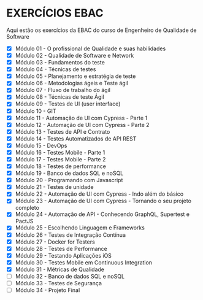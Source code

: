 <h1>EXERCÍCIOS EBAC </h1>

Aqui estão os exercícios da EBAC do curso de Engenheiro de Qualidade de Software

- [x] Módulo 01 - O profissional de Qualidade e suas habilidades
- [x] Módulo 02 - Qualidade de Software e Network
- [x] Módulo 03 - Fundamentos do teste
- [x] Módulo 04 - Técnicas de testes
- [x] Módulo 05 - Planejamento e estratégia de teste
- [x] Módulo 06 - Metodologias ágeis e Teste ágil
- [x] Módulo 07 -  Fluxo de trabalho do ágil
- [x] Módulo 08 - Técnicas de teste Ágil
- [x] Módulo 09 - Testes de UI (user interface)
- [x] Módulo 10 - GIT
- [x] Módulo 11 - Automação de UI com Cypress - Parte 1
- [x] Módulo 12 - Automação de UI com Cypress - Parte 2
- [x] Módulo 13 - Testes de API e Contrato
- [x] Módulo 14 - Testes Automatizados de API REST
- [x] Módulo 15 - DevOps
- [x] Módulo 16 - Testes Mobile - Parte 1
- [x] Módulo 17 - Testes Mobile - Parte 2
- [x] Módulo 18 - Testes de performance
- [x] Módulo 19 - Banco de dados SQL e noSQL
- [x] Módulo 20 - Programando com Javascript
- [x] Módulo 21 - Testes de unidade
- [x] Módulo 22 - Automação de UI com Cypress - Indo além do básico
- [x] Módulo 23 - Automação de UI com Cypress - Tornando o seu projeto completo
- [x] Módulo 24 - Automação de API - Conhecendo GraphQL, Supertest e PactJS
- [x] Módulo 25 - Escolhendo Linguagem e Frameworks
- [x] Módulo 26 - Testes de Integração Contínua
- [x] Módulo 27 - Docker for Testers
- [x] Módulo 28 - Testes de Performance
- [x] Módulo 29 - Testando Aplicações iOS
- [x] Módulo 30 - Testes Mobile em Continuous Integration
- [x] Módulo 31 - Métricas de Qualidade
- [ ] Módulo 32 - Banco de dados SQL e noSQL
- [ ] Módulo 33 - Testes de Segurança
- [ ] Módulo 34 - Projeto Final
